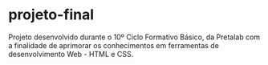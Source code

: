 ﻿# projeto-final
Projeto desenvolvido durante o 10º Ciclo Formativo Básico, da Pretalab com a finalidade de aprimorar os conhecimentos em ferramentas de desenvolvimento Web - HTML e CSS.
